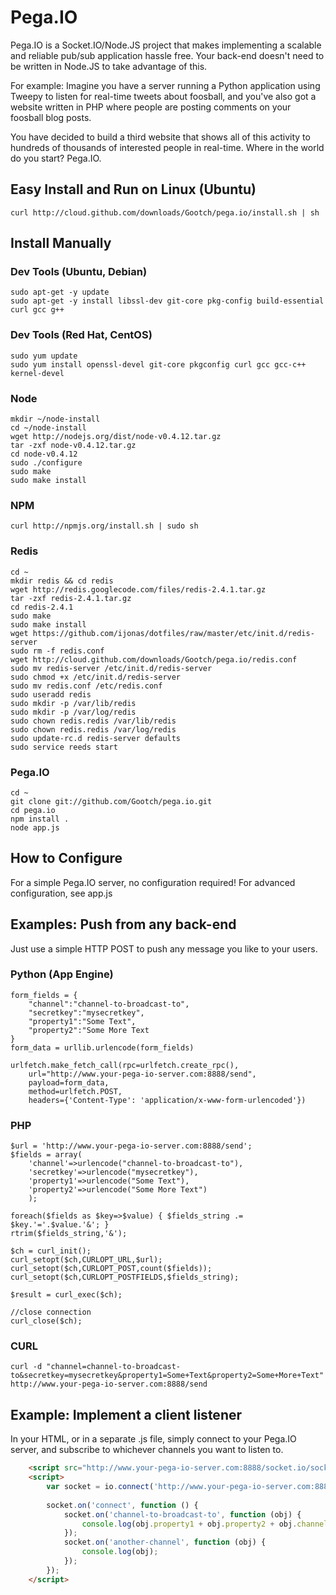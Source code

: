 # Pega.IO

Pega.IO is a Socket.IO/Node.JS project that makes implementing a scalable and reliable pub/sub application hassle free.  Your back-end doesn't need to be written in Node.JS to take advantage of this.

For example:  Imagine you have a server running a Python application using Tweepy to listen for real-time tweets about foosball, and you've also got a website written in PHP where people are posting comments on your foosball blog posts.

You have decided to build a third website that shows all of this activity to hundreds of thousands of interested people in real-time.  Where in the world do you start?  Pega.IO.

## Easy Install and Run on Linux (Ubuntu)
	curl http://cloud.github.com/downloads/Gootch/pega.io/install.sh | sh

## Install Manually
### Dev Tools (Ubuntu, Debian)
	sudo apt-get -y update
	sudo apt-get -y install libssl-dev git-core pkg-config build-essential curl gcc g++

### Dev Tools (Red Hat, CentOS)
	sudo yum update
	sudo yum install openssl-devel git-core pkgconfig curl gcc gcc-c++ kernel-devel
	
### Node
	mkdir ~/node-install
	cd ~/node-install
	wget http://nodejs.org/dist/node-v0.4.12.tar.gz
	tar -zxf node-v0.4.12.tar.gz
	cd node-v0.4.12
	sudo ./configure 
	sudo make
	sudo make install
	
### NPM
	curl http://npmjs.org/install.sh | sudo sh

### Redis
	cd ~
	mkdir redis && cd redis
	wget http://redis.googlecode.com/files/redis-2.4.1.tar.gz
	tar -zxf redis-2.4.1.tar.gz
	cd redis-2.4.1
	sudo make
	sudo make install
	wget https://github.com/ijonas/dotfiles/raw/master/etc/init.d/redis-server
	sudo rm -f redis.conf
	wget http://cloud.github.com/downloads/Gootch/pega.io/redis.conf
	sudo mv redis-server /etc/init.d/redis-server
	sudo chmod +x /etc/init.d/redis-server
	sudo mv redis.conf /etc/redis.conf
	sudo useradd redis
	sudo mkdir -p /var/lib/redis
	sudo mkdir -p /var/log/redis
	sudo chown redis.redis /var/lib/redis
	sudo chown redis.redis /var/log/redis
	sudo update-rc.d redis-server defaults
	sudo service reeds start

### Pega.IO
	cd ~
	git clone git://github.com/Gootch/pega.io.git
	cd pega.io
	npm install .
	node app.js

## How to Configure

For a simple Pega.IO server, no configuration required!  For advanced configuration, see app.js

## Examples: Push from any back-end

Just use a simple HTTP POST to push any message you like to your users.

### Python (App Engine)
	form_fields = {
		"channel":"channel-to-broadcast-to",
		"secretkey":"mysecretkey",
		"property1":"Some Text",
		"property2":"Some More Text
	}
	form_data = urllib.urlencode(form_fields)

	urlfetch.make_fetch_call(rpc=urlfetch.create_rpc(), 
		url="http://www.your-pega-io-server.com:8888/send", 
		payload=form_data, 
		method=urlfetch.POST, 
		headers={'Content-Type': 'application/x-www-form-urlencoded'})

### PHP
	$url = 'http://www.your-pega-io-server.com:8888/send';
	$fields = array(
		'channel'=>urlencode("channel-to-broadcast-to"),
		'secretkey'=>urlencode("mysecretkey"),
		'property1'=>urlencode("Some Text"),
		'property2'=>urlencode("Some More Text")
		);

	foreach($fields as $key=>$value) { $fields_string .= $key.'='.$value.'&'; }
	rtrim($fields_string,'&');

	$ch = curl_init();
	curl_setopt($ch,CURLOPT_URL,$url);
	curl_setopt($ch,CURLOPT_POST,count($fields));
	curl_setopt($ch,CURLOPT_POSTFIELDS,$fields_string);

	$result = curl_exec($ch);

	//close connection
	curl_close($ch);

### CURL
	curl -d "channel=channel-to-broadcast-to&secretkey=mysecretkey&property1=Some+Text&property2=Some+More+Text" http://www.your-pega-io-server.com:8888/send

## Example: Implement a client  listener

In your HTML, or in a separate .js file, simply connect to your Pega.IO server, and subscribe to whichever channels you want to listen to.

```html
	<script src="http://www.your-pega-io-server.com:8888/socket.io/socket.io.js"></script>
	<script>
		var socket = io.connect('http://www.your-pega-io-server.com:8888/');
  	
		socket.on('connect', function () {
			socket.on('channel-to-broadcast-to', function (obj) {
				console.log(obj.property1 + obj.property2 + obj.channel);
			});
			socket.on('another-channel', function (obj) {
				console.log(obj);
			});
		});
	</script>